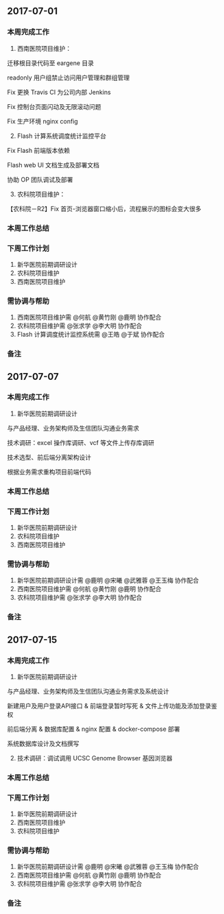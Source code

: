 ## 2017-07-01

### 本周完成工作

1. 西南医院项目维护：

  迁移根目录代码至 eargene 目录

  readonly 用户组禁止访问用户管理和群组管理

  Fix 更换 Travis CI 为公司内部 Jenkins

  Fix 控制台页面闪动及无限滚动问题

  Fix 生产环境 nginx config

2. Flash 计算系统调度统计监控平台

  Fix Flash 前端版本依赖

  Flash web UI 文档生成及部署文档

  协助 OP 团队调试及部署

3. 农科院项目维护：

  【农科院－R2】Fix 首页-浏览器窗口缩小后，流程展示的图标会变大很多

### 本周工作总结

### 下周工作计划

1. 新华医院前期调研设计
2. 农科院项目维护
3. 西南医院项目维护

### 需协调与帮助

1. 西南医院项目维护需 @何航 @黄竹刚 @鹿明 协作配合
2. 农科院项目维护需 @张求学 @李大明 协作配合
3. Flash 计算调度统计监控系统需 @王皓 @于斌 协作配合

### 备注

## 2017-07-07

### 本周完成工作

1. 新华医院前期调研设计

  与产品经理、业务架构师及生信团队沟通业务需求

  技术调研：excel 操作库调研、vcf 等文件上传存库调研

  技术选型、前后端分离架构设计

  根据业务需求重构项目前端代码

### 本周工作总结

### 下周工作计划

1. 新华医院前期调研设计
2. 农科院项目维护
3. 西南医院项目维护

### 需协调与帮助

1. 新华医院前期调研设计需 @鹿明 @宋曦 @武雅蓉 @王玉梅 协作配合
2. 西南医院项目维护需 @何航 @黄竹刚 @鹿明 协作配合
3. 农科院项目维护需 @张求学 @李大明 协作配合

### 备注

## 2017-07-15

### 本周完成工作

1. 新华医院前期调研设计

  与产品经理、业务架构师及生信团队沟通业务需求及系统设计

  新建用户及用户登录API接口 & 前端登录暂时写死 & 文件上传功能及添加登录鉴权

  前后端分离 & 数据库配置 & nginx 配置 & docker-compose 部署

  系统数据库设计及文档撰写

2. 技术调研：调试调用 UCSC Genome Browser 基因浏览器

### 本周工作总结

### 下周工作计划

1. 新华医院前期调研设计
2. 西南医院项目维护
3. 农科院项目维护

### 需协调与帮助

1. 新华医院前期调研设计需 @鹿明 @宋曦 @武雅蓉 @王玉梅 协作配合
2. 西南医院项目维护需 @何航 @黄竹刚 @鹿明 协作配合
3. 农科院项目维护需 @张求学 @李大明 协作配合

### 备注
